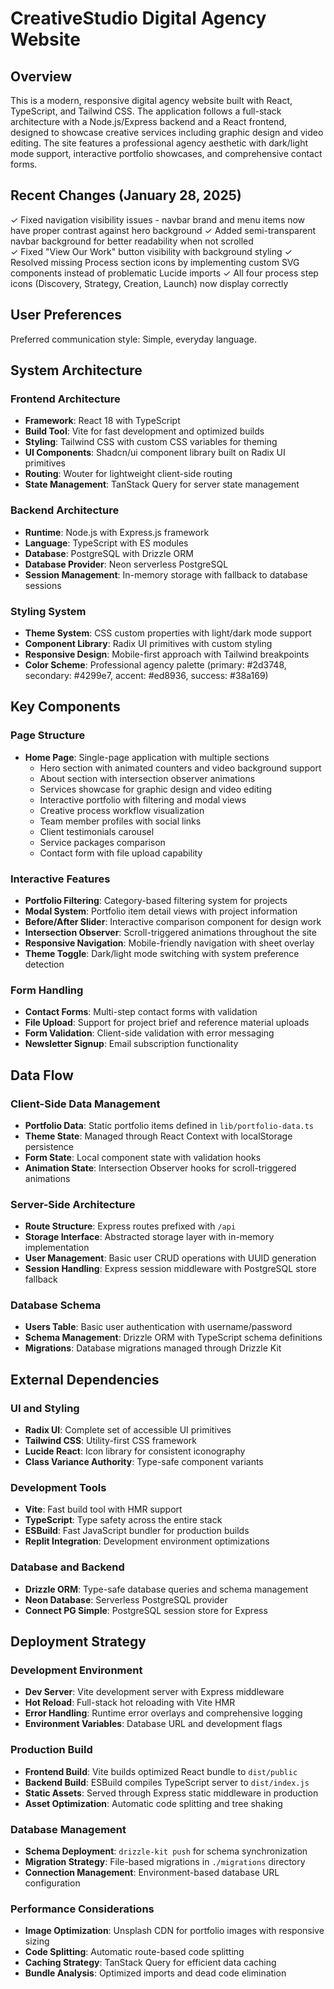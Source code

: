 # CreativeStudio Digital Agency Website

## Overview

This is a modern, responsive digital agency website built with React, TypeScript, and Tailwind CSS. The application follows a full-stack architecture with a Node.js/Express backend and a React frontend, designed to showcase creative services including graphic design and video editing. The site features a professional agency aesthetic with dark/light mode support, interactive portfolio showcases, and comprehensive contact forms.

## Recent Changes (January 28, 2025)

✓ Fixed navigation visibility issues - navbar brand and menu items now have proper contrast against hero background
✓ Added semi-transparent navbar background for better readability when not scrolled  
✓ Fixed "View Our Work" button visibility with background styling
✓ Resolved missing Process section icons by implementing custom SVG components instead of problematic Lucide imports
✓ All four process step icons (Discovery, Strategy, Creation, Launch) now display correctly

## User Preferences

Preferred communication style: Simple, everyday language.

## System Architecture

### Frontend Architecture
- **Framework**: React 18 with TypeScript
- **Build Tool**: Vite for fast development and optimized builds
- **Styling**: Tailwind CSS with custom CSS variables for theming
- **UI Components**: Shadcn/ui component library built on Radix UI primitives
- **Routing**: Wouter for lightweight client-side routing
- **State Management**: TanStack Query for server state management

### Backend Architecture
- **Runtime**: Node.js with Express.js framework
- **Language**: TypeScript with ES modules
- **Database**: PostgreSQL with Drizzle ORM
- **Database Provider**: Neon serverless PostgreSQL
- **Session Management**: In-memory storage with fallback to database sessions

### Styling System
- **Theme System**: CSS custom properties with light/dark mode support
- **Component Library**: Radix UI primitives with custom styling
- **Responsive Design**: Mobile-first approach with Tailwind breakpoints
- **Color Scheme**: Professional agency palette (primary: #2d3748, secondary: #4299e7, accent: #ed8936, success: #38a169)

## Key Components

### Page Structure
- **Home Page**: Single-page application with multiple sections
  - Hero section with animated counters and video background support
  - About section with intersection observer animations
  - Services showcase for graphic design and video editing
  - Interactive portfolio with filtering and modal views
  - Creative process workflow visualization
  - Team member profiles with social links
  - Client testimonials carousel
  - Service packages comparison
  - Contact form with file upload capability

### Interactive Features
- **Portfolio Filtering**: Category-based filtering system for projects
- **Modal System**: Portfolio item detail views with project information
- **Before/After Slider**: Interactive comparison component for design work
- **Intersection Observer**: Scroll-triggered animations throughout the site
- **Responsive Navigation**: Mobile-friendly navigation with sheet overlay
- **Theme Toggle**: Dark/light mode switching with system preference detection

### Form Handling
- **Contact Forms**: Multi-step contact forms with validation
- **File Upload**: Support for project brief and reference material uploads
- **Form Validation**: Client-side validation with error messaging
- **Newsletter Signup**: Email subscription functionality

## Data Flow

### Client-Side Data Management
- **Portfolio Data**: Static portfolio items defined in `lib/portfolio-data.ts`
- **Theme State**: Managed through React Context with localStorage persistence
- **Form State**: Local component state with validation hooks
- **Animation State**: Intersection Observer hooks for scroll-triggered animations

### Server-Side Architecture
- **Route Structure**: Express routes prefixed with `/api`
- **Storage Interface**: Abstracted storage layer with in-memory implementation
- **User Management**: Basic user CRUD operations with UUID generation
- **Session Handling**: Express session middleware with PostgreSQL store fallback

### Database Schema
- **Users Table**: Basic user authentication with username/password
- **Schema Management**: Drizzle ORM with TypeScript schema definitions
- **Migrations**: Database migrations managed through Drizzle Kit

## External Dependencies

### UI and Styling
- **Radix UI**: Complete set of accessible UI primitives
- **Tailwind CSS**: Utility-first CSS framework
- **Lucide React**: Icon library for consistent iconography
- **Class Variance Authority**: Type-safe component variants

### Development Tools
- **Vite**: Fast build tool with HMR support
- **TypeScript**: Type safety across the entire stack
- **ESBuild**: Fast JavaScript bundler for production builds
- **Replit Integration**: Development environment optimizations

### Database and Backend
- **Drizzle ORM**: Type-safe database queries and schema management
- **Neon Database**: Serverless PostgreSQL provider
- **Connect PG Simple**: PostgreSQL session store for Express

## Deployment Strategy

### Development Environment
- **Dev Server**: Vite development server with Express middleware
- **Hot Reload**: Full-stack hot reloading with Vite HMR
- **Error Handling**: Runtime error overlays and comprehensive logging
- **Environment Variables**: Database URL and development flags

### Production Build
- **Frontend Build**: Vite builds optimized React bundle to `dist/public`
- **Backend Build**: ESBuild compiles TypeScript server to `dist/index.js`
- **Static Assets**: Served through Express static middleware in production
- **Asset Optimization**: Automatic code splitting and tree shaking

### Database Management
- **Schema Deployment**: `drizzle-kit push` for schema synchronization
- **Migration Strategy**: File-based migrations in `./migrations` directory
- **Connection Management**: Environment-based database URL configuration

### Performance Considerations
- **Image Optimization**: Unsplash CDN for portfolio images with responsive sizing
- **Code Splitting**: Automatic route-based code splitting
- **Caching Strategy**: TanStack Query for efficient data caching
- **Bundle Analysis**: Optimized imports and dead code elimination